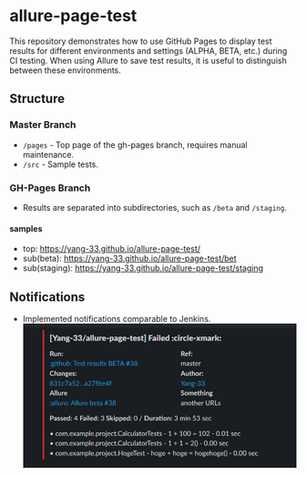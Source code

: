 # allure-page-test

This repository demonstrates how to use GitHub Pages to display test results for different environments and settings (ALPHA, BETA, etc.) during CI testing. When using Allure to save test results, it is useful to distinguish between these environments.

## Structure

### Master Branch
- `/pages` - Top page of the gh-pages branch, requires manual maintenance.
- `/src` - Sample tests.

### GH-Pages Branch
- Results are separated into subdirectories, such as `/beta` and `/staging`.

#### samples
- top: https://yang-33.github.io/allure-page-test/
- sub(beta): https://yang-33.github.io/allure-page-test/bet
- sub(staging): https://yang-33.github.io/allure-page-test/staging


## Notifications
- Implemented notifications comparable to Jenkins.
![alt text](image.png)

